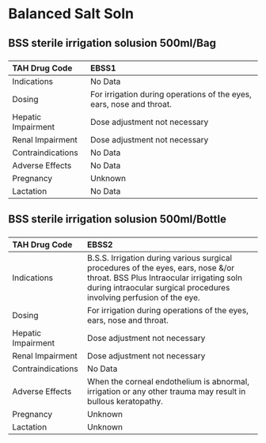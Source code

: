 # Balanced Salt Soln

## BSS sterile irrigation solusion 500ml/Bag

##### 

| TAH Drug Code      | EBSS1                                                                |
|:-------------------|:---------------------------------------------------------------------|
| Indications        | No Data                                                              |
| Dosing             | For irrigation during operations of the eyes, ears, nose and throat. |
| Hepatic Impairment | Dose adjustment not necessary                                        |
| Renal Impairment   | Dose adjustment not necessary                                        |
| Contraindications  | No Data                                                              |
| Adverse Effects    | No Data                                                              |
| Pregnancy          | Unknown                                                              |
| Lactation          | No Data                                                              |

## BSS sterile irrigation solusion 500ml/Bottle

##### 

| TAH Drug Code      | EBSS2                                                                                                                                                                                                 |
|:-------------------|:------------------------------------------------------------------------------------------------------------------------------------------------------------------------------------------------------|
| Indications        | B.S.S. Irrigation during various surgical procedures of the eyes, ears, nose &/or throat. BSS Plus Intraocular irrigating soln during intraocular surgical procedures involving perfusion of the eye. |
| Dosing             | For irrigation during operations of the eyes, ears, nose and throat.                                                                                                                                  |
| Hepatic Impairment | Dose adjustment not necessary                                                                                                                                                                         |
| Renal Impairment   | Dose adjustment not necessary                                                                                                                                                                         |
| Contraindications  | No Data                                                                                                                                                                                               |
| Adverse Effects    | When the corneal endothelium is abnormal, irrigation or any other trauma may result in bullous keratopathy.                                                                                           |
| Pregnancy          | Unknown                                                                                                                                                                                               |
| Lactation          | Unknown                                                                                                                                                                                               |

